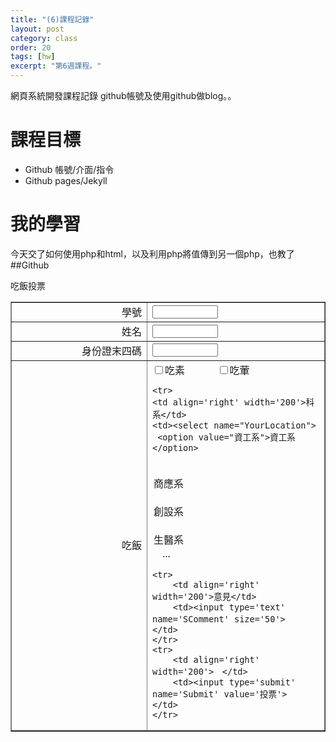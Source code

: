 ```yaml
---
title: "(6)課程記錄"
layout: post
category: class
order: 20
tags: [hw]
excerpt: "第6週課程。"
---
```

網頁系統開發課程記錄
github帳號及使用github做blog。。

# 課程目標
- Github 帳號/介面/指令
- Github pages/Jekyll

# 我的學習
今天交了如何使用php和html，以及利用php將值傳到另一個php，也教了
##Github


<head>
<meta http-equiv="Content-Type" content="text/html; charset=utf-8" />
<title>吃飯投票</title>
</head>
<body>

<p>吃飯投票</p>
<form method='post' action='confirm2.php'>


<table border='1' width='100%' id='table1'>
    <tr>
        <td align='right' width='200'>學號</td>
        <td><input type='text' name='SID' size='10'>　</td>
    </tr>
    <tr>
        <td align='right' width='200'>姓名</td>
        <td><input type='text' name='SName' size='10'>　</td>
    </tr>
    <tr>
        <td align='right' width='200'>身份證末四碼</td>
        <td><input type='text' name='SCode' size='10'></td>
    </tr>
    <tr>
        <td align='right' width='200'>吃飯</td>
        <td><input type='checkbox' value='吃素' name='SLoc'>吃素
            <input type='checkbox' value='吃葷' name='SLoc'>吃葷
            
   
    <tr>
    <td align='right' width='200'>科系</td> 
    <td><select name="YourLocation">
     <option value="資工系">資工系</option>
　   <option value="商應系">商應系</option>
　   <option value="創設系">創設系</option>
　   <option value="生醫系">生醫系</option>
　...
</select>


    <tr>
        <td align='right' width='200'>意見</td>
        <td><input type='text' name='SComment' size='50'>　</td>
    </tr>
    <tr>
        <td align='right' width='200'>　</td>
        <td><input type='submit' name='Submit' value='投票'>　</td>
    </tr>








